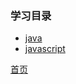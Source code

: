 ### 学习目录

* [java](../study/java/java.md)
* [javascript](../study/javascript/javascript.md)


[首页](../README.md)
